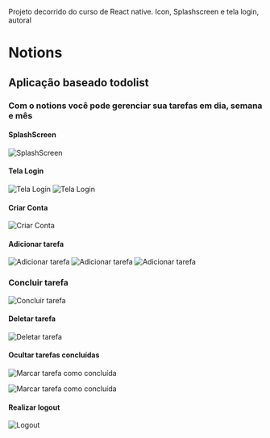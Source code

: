 Projeto decorrido do curso de React native.
Icon, Splashscreen e tela login, autoral

# Notions

## Aplicação baseado todolist 
### Com o notions você pode gerenciar sua tarefas em dia, semana e mês

#### SplashScreen
![SplashScreen](https://github.com/Rodrigo-Taveira/Notions-React-Native/blob/master/images/splashscreen.png)

#### Tela Login
![Tela Login](https://github.com/Rodrigo-Taveira/Notions-React-Native/blob/master/images/Login.png)
![Tela Login](https://github.com/Rodrigo-Taveira/Notions-React-Native/blob/master/images/Screenshot_1614810482.png)

#### Criar Conta
![Criar Conta](https://github.com/Rodrigo-Taveira/Notions-React-Native/blob/master/images/createAccount.png)


#### Adicionar tarefa
![Adicionar tarefa](https://github.com/Rodrigo-Taveira/Notions-React-Native/blob/master/images/addTask1.png)
![Adicionar tarefa](https://github.com/Rodrigo-Taveira/Notions-React-Native/blob/master/images/addTask2.png)
![Adicionar tarefa](https://github.com/Rodrigo-Taveira/Notions-React-Native/blob/master/images/addTask3.png)

### Concluir tarefa
![Concluir tarefa](https://github.com/Rodrigo-Taveira/Notions-React-Native/blob/master/images/check.png)

#### Deletar tarefa
![Deletar tarefa](https://github.com/Rodrigo-Taveira/Notions-React-Native/blob/master/images/delete.png)

#### Ocultar tarefas concluídas 
![Marcar tarefa como concluída](https://github.com/Rodrigo-Taveira/Notions-React-Native/blob/master/images/mark1.png)

![Marcar tarefa como concluída](https://github.com/Rodrigo-Taveira/Notions-React-Native/blob/master/images/mark2.png)

#### Realizar logout
![Logout](https://github.com/Rodrigo-Taveira/Notions-React-Native/blob/master/images/logout.png)
